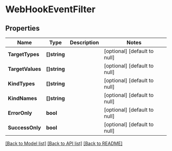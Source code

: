 # WebHookEventFilter

## Properties
Name | Type | Description | Notes
------------ | ------------- | ------------- | -------------
**TargetTypes** | **[]string** |  | [optional] [default to null]
**TargetValues** | **[]string** |  | [optional] [default to null]
**KindTypes** | **[]string** |  | [optional] [default to null]
**KindNames** | **[]string** |  | [optional] [default to null]
**ErrorOnly** | **bool** |  | [optional] [default to null]
**SuccessOnly** | **bool** |  | [optional] [default to null]

[[Back to Model list]](../README.md#documentation-for-models) [[Back to API list]](../README.md#documentation-for-api-endpoints) [[Back to README]](../README.md)


